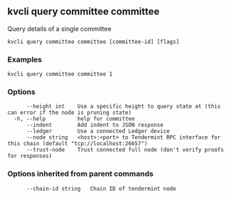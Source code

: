 <!--
title: committee
-->
## kvcli query committee committee

Query details of a single committee

```
kvcli query committee committee [committee-id] [flags]
```

### Examples

```
kvcli query committee committee 1
```

### Options

```
      --height int    Use a specific height to query state at (this can error if the node is pruning state)
  -h, --help          help for committee
      --indent        Add indent to JSON response
      --ledger        Use a connected Ledger device
      --node string   <host>:<port> to Tendermint RPC interface for this chain (default "tcp://localhost:26657")
      --trust-node    Trust connected full node (don't verify proofs for responses)
```

### Options inherited from parent commands

```
      --chain-id string   Chain ID of tendermint node
```

